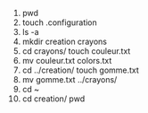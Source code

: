 1. pwd
2. touch .configuration
3. ls -a
4. mkdir creation crayons
5. cd crayons/
touch couleur.txt
6. mv couleur.txt colors.txt
7. cd ../creation/
touch gomme.txt
8. mv gomme.txt ../crayons/
9. cd ~
10. cd creation/
pwd